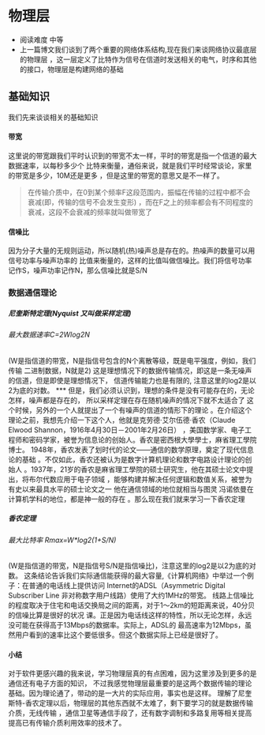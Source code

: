 # 物理层
* 阅读难度 中等
* 上一篇博文我们谈到了两个重要的网络体系结构,现在我们来谈网络协议最底层的物理层
，这一层定义了比特作为信号在信道时发送相关的电气，时序和其他的接口，物理层是构建网络的基础
## 基础知识
我们先来谈谈相关的基础知识
#### 带宽
这里说的带宽跟我们平时认识到的带宽不太一样，平时的带宽是指一个信道的最大数据速率，以每秒多少个
比特来衡量，通俗来说，就是我们平时经常谈论，家里的带宽是多少，10M还是更多
，但是这里的带宽的意思又是不一样了。

> 在传输介质中，在0到某个频率F这段范围内，振幅在传输的过程中都不会衰减(即，传输的信号不会发生变形)
，而在F之上的频率都会有不同程度的衰减，这段不会衰减的频率就叫做带宽了

#### 信噪比
因为分子大量的无规则运动，所以随机(热)噪声总是存在的。热噪声的数量可以用信号功率与噪声功率的
比值来衡量的，这样的比值叫做信噪比。我们将信号功率记作S，噪声功率记作N，那么信噪比就是S/N
### 数据通信理论
##### 尼奎斯特定理(Nyquist 又叫做采样定理)
###### 最大数据速率C=2Wlog2N 
(W是指信道的带宽，N是指信号包含的N个离散等级，既是电平强度，例如，我们传输
二进制数据，N就是2) 这是理想情况下的数据传输情况，即这是一条无噪声的信道，但是即使是理想情况下，
信道传输能力也是有限的,
注意这里的log2是以2为底的对数。
*** 但是，我们必须认识到，理想的条件是没有可能存在的，无论怎样，噪声都是存在的，
所以采样定理在存在随机噪声的情况下就不太适合了
这个时候，另外的一个人就提出了一个有噪声的信道的情形下的理论
。在介绍这个理论之前，我想先介绍一下这个人，他就是克劳德·艾尔伍德·香农（Claude Elwood Shannon，1916年4月30日－2001年2月26日）
，美国数学家、电子工程师和密码学家，被誉为信息论的创始人。香农是密西根大學學士，麻省理工學院博士。
1948年，香农发表了划时代的论文——通信的数学原理，奠定了现代信息论的基础
。不仅如此，香农还被认为是数字计算机理论和数字电路设计理论的创始人
。1937年，21岁的香农是麻省理工學院的硕士研究生，他在其硕士论文中提出，将布尔代数应用于电子领域
，能够构建并解决任何逻辑和数值关系，被誉为有史以来最具水平的硕士论文之一
他在通信领域的地位就相当与图灵 冯诺依曼在计算机学科的地位，都是神一般的存在
。那么现在我们就来学习一下香农定理
##### 香农定理
###### 最大比特率 Rmax=W*log2(1+S/N)
(W是指信道的带宽，N是指信号S/N是指信噪比)，注意这里的log2是以2为底的对数。
这条结论告诉我们实际通信能获得的最大容量,《计算机网络》中举过一个例子：在普通的电话线上提供访问
Internet的ADSL（Asymmetric Digital Subscriber Line 非对称数字用户线路）使用了大约1MHz的带宽。
线路上信噪比的程度取决于住宅和电话交换局之间的距离，对于1～2km的短距离来说，40分贝的信噪比算是很好的状况
课。正是因为电话线这样的特性，所以无论怎样，永远没可能在获得高于13Mbps的数据率。实际上，ADSL的
最高速率为12Mbps，虽然用户看到的速率比这个要低很多。但这个数据实际上已经是很好了。
#### 小结
对于软件更感兴趣的我来说，学习物理层真的有点困难，因为这里涉及到更多的是通信还有电子方面的知识，
不过我感觉物理层最重要的是这两个数据传输的理论基础。因为理论通了，带动的是一大片的实际应用，事实也是这样。
理解了尼奎斯特-香农定理以后，物理层的其他东西就不太难了，剩下要学习的就是数据传输介质，无线传输
，通信卫星等通信手段了，还有数字调制和多路复用等相关提高提高已有传输介质利用效率的技术了。
